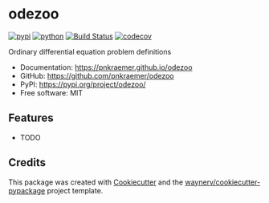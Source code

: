 # odezoo


[![pypi](https://img.shields.io/pypi/v/odezoo.svg)](https://pypi.org/project/odezoo/)
[![python](https://img.shields.io/pypi/pyversions/odezoo.svg)](https://pypi.org/project/odezoo/)
[![Build Status](https://github.com/pnkraemer/odezoo/actions/workflows/dev.yml/badge.svg)](https://github.com/pnkraemer/odezoo/actions/workflows/dev.yml)
[![codecov](https://codecov.io/gh/pnkraemer/odezoo/branch/main/graphs/badge.svg)](https://codecov.io/github/pnkraemer/odezoo)



Ordinary differential equation problem definitions


* Documentation: <https://pnkraemer.github.io/odezoo>
* GitHub: <https://github.com/pnkraemer/odezoo>
* PyPI: <https://pypi.org/project/odezoo/>
* Free software: MIT


## Features

* TODO

## Credits

This package was created with [Cookiecutter](https://github.com/audreyr/cookiecutter) and the [waynerv/cookiecutter-pypackage](https://github.com/waynerv/cookiecutter-pypackage) project template.
